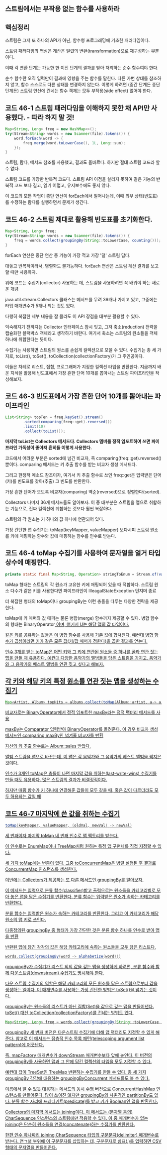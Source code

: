 ## 스트림에서는 부작용 없는 함수를 사용하라

## **핵심정리**

스트림은 그저 또 하나의 API가 아닌, 함수형 프로그래밍에 기초한 패러다임이다. 

스트림 패러다임의 핵심은 계산은 일련의 변환(transformation)으로 재구성하는 부분이다. 

이때 각 변환 단계는 가능한 한 이전 단계의 결과를 받아 처리하는 순수 함수여야 한다. 

순수 함수란 오직 입력만이 결과에 영향을 주는 함수를 말한다. 다른 가변 상태를 참조하지 않고, 함수 스스로도 다른 상태를 변경하지 않는다. 이렇게 하려면 (중간 단계든 종단 단계든) 스트림 연산에 건네는 함수 객체는 모두 부작용(side effect) 없어야 한다. 

## 코드 46-1 스트림 패러다임을 이해하지 못한 채 API만 사용했다. - 따라 하지 말 것!
```java
Map<String, Long> freq = new HashMap<>();
try(Stream<String> words = new Scanner(file).tokens()) {
    word.forEach(word -> {
        freq.merge(word.toLowerCase(), 1L, Long::sum);
    });
}
```

스트림, 람다, 메서드 참조를 사용했고, 결과도 올바르다. 하지만 절대 스트림 코드라 할 수 없다. 

스트림 코드를 가장한 반복적 코드다. 스트림 API 이점을 살리지 못하여 같은 기능의 반복적 코드 보다 길고, 읽기 어렵고, 유지보수에도 좋지 않다. 

이 코드의 모든 작업이 종단 연산이 forEach에서 일어나는데, 이때 외부 상태(빈도표)를 수정하는 람다를 실행하면서 문제가 생긴다. 

## 코드 46-2 스트림 제대로 활용해 빈도표를 초기화한다.
```java
Map<String, Long> freq;
try(Stream<String> words = new Scanner(file).tokens()) {
    freq = words.collect(groupingBy(String::toLowerCase, counting()));
}
```
forEach 연산은 종단 연산 중 기능이 가장 적고 가장 '덜' 스트림 답다. 

대놓고 반복적이라서, 병렬화도 불가능하다. forEach 연산은 스트림 계산 결과를 보고할 때만 사용하자. 

위에 코드는 수집기(collector) 사용하는 데, 스트림을 사용하려면 꼭 배워야 하는 새로운 개념

java.util.stream.Collectors 클래스는 메서드를 무려 39개나 가지고 있고, 그중에는 타입 매개변수가 5개나 되는 것도 있다. 

다행히 복잡한 세부 내용을 잘 몰라도 이 API 장점을 대부분 활용할 수 있다. 

익숙해지기 전까지는 Collector 인터페이스 잠시 잊고, 그저 축소(reduction) 전략을 캡슐화한 블랙박스 객체라고 생각하기 바란다. 여기서 축소는 스트림의 원소들을 객체 하나에 취합한다는 뜻이다. 

수집기는 사용하면 스트림의 원소를 손쉽게 컬렉션으로 모을 수 있다. 수집기는 총 세 가지로, toList(), toSet(), toCollection(collectionFactory)가 그 주인공이다. 

이들은 차례로 리스트, 집합, 프로그래머가 지정한 컬렉션 타입을 반환한다. 지금까지 배운 지식을 활용해 빈도표에서 가장 흔한 단어 10개를 뽑아내는 스트림 파이프라인을 작성해보자. 

## 코드 46-3 빈도표에서 가장 흔한 단어 10개를 뽑아내는 파이프라인 
```java
List<String> topTen = freq.keySet().stream()
        .sorted(comparing(freq::get).reversed())
        .limit(10)
        .collect(toList());
```

**마지막 toList는 Collectors 메서드다. Collectors 멤버를 정적 임포트하여 쓰면 파이프라인 가독성이 좋아져 흔히들 이렇게 사용한다.**

코드에서 어려운 부분은 sorted에 넘긴 비교자, 즉 comparing(freq::get).reversed()뿐이다. comparing 메서드는 키 추출 함수를 받는 비교자 생성 메서드다.

그리고 한정적 메소드 참조이자, 여기서 키 추출 함수로 쓰인 freq::get은 입력받은 단어(키)를 빈도표를 찾아(추출) 그 빈도를 반환한다.

가장 흔한 단어가 오도록 비교자(comparing) 역순(reversed)으로 정렬한다(sorted).

Collectors 나머지 36개 메서드들도 알아보자. 이 중 대부분은 스트림을 맵으로 취합하는 기능으로, 진짜 컬렉션에 취합하는 것보다 훨씬 복잡하다. 

스트림의 각 원소는 키 하나와 값 하나에 연관되어 있다. 

가장 간단한 맵 수집기는 toMap(keyMapper, valueMapper) 보다시피 스트림 원소를 키에 매핑하는 함수와 값에 매핑하는 함수를 인수로 받는다. 

## 코드 46-4 toMap 수집기를 사용하여 문자열을 열거 타입 상수에 매핑한다. 
```java
private static final Map<String, Operation> stringToEnum = Stream.of(values()).collect(toMap(Object::toString, e -> e));
```

toMap 형태는 스트림의 각 원소가 고유한 키에 매핑되어 있을 때 적합하다. 스트림 원소 다수가 같은 키를 사용한다면 파이프라인이 IlleagalStateException 던지며 종료 

더 복잡한 형태의 toMap이나 groupingBy는 이런 충돌을 다루는 다양한 전략을 제공한다. 

toMap에 키 매퍼와 값 매퍼는 물론 병합(merge) 함수까지 제공할 수 있다. 병합 함수의 형태는 BinaryOperator<U> 이며, 여기서 U는 해당 맵의 값 타입이다. 

같은 키를 공유하는 값들은 이 병합 함수를 사용해 기존 값에 합쳐진다. 예컨대 병합 함수가 곱셈이라면 키가 같은 모든 값(키/값 매퍼가 정한다)을 곱한 결과를 얻는다. 

인수 3개를 받는 toMap은 어떤 키와 그 키에 연관된 원소들 중 하나를 골라 연관 짓는 맵을 만들 때 유용하다. 예컨대 다양한 음악가의 앨범들을 담은 스트림을 가지고, 음악가와 그 음악가의 베스트 앨범을 연관 짓고 싶다고 해보자. 

## 각 키와 해당 키의 특정 원소를 연관 짓는 맵을 생성하는 수집기
```java
Map<Artist, Album> topHits = albums.collect(toMap(Album::artist, a-> a, maxBy(comparing(Album::sales))));
```
비교자로는 BinaryOperator에서 정적 임포트한 maxBy라는 정적 팩터리 메서드를 사용

maxBy는 Comparator<T> 입력받아 BinaryOperator<T>를 돌려준다. 이 경우 비교자 생성 메서드인 comparing maxBy인 넘겨줄 비교자를 반환 

자신의 키 추출 함수로는 Album::sales 받았다. 

앨범 스트림을 맵으로 바꾸는데, 이 맵은 각 음악가와 그 음악가의 베스트 앨범을 짝지은 것이다. 

인수가 3개인 toMap은 충돌이 나면 마지막 값을 취하는(last-write-wins) 수집기를 만들 때도 유용하다. 많은 스트림의 결과가 비결정적이다.

하지만 매핑 함수가 키 하나에 연결해준 값들이 모두 같을 때, 혹은 값이 다르더라도 모두 허용되는 값일 때

## 코드 46-7 마지막에 쓴 값을 취하는 수집기
```java
toMap(keyMapper, valueMapper, (oldVal, newVal) -> newVal)
```
세 번째이자 마지막 toMap 네 번째 인수로 맵 팩토리를 받는다. 

이 인수로는 EnumMap이나 TreeMap처럼 원하는 특정 맵 구현체를 직접 지정할 수 있다. 

세 가지 toMap에는 변종이 있다. 그중 toConcurrentMap은 병렬 실행된 후 결과로 ConcurrentMap 인스턴스를 생성한다. 

이번에는 Collectors가 제공하는 또 다른 메서드인 groupingBy를 알아보자. 

이 메서드는 입력으로 분류 함수(classifier)받고 출력으로는 원소들을 카테고리별로 모아 놓은 맵을 담은 수집기를 반환한다. 분류 함수는 입력받은 원소가 속하는 카테고리를 반환한다. 

분류 함수는 입력받은 원소가 속하는 카테고리를 반환한다. 그리고 이 카테고리가 해당 원소의 맵 키로 쓰인다. 

다중정의된 groupingBy 중 형태가 가장 간단한 것은 분류 함수 하나를 인수로 받아 맵을 반환

반환된 맵에 담긴 각각의 값은 해당 카테고리에 속하는 원소들을 모두 담은 리스트다. 

```java
words.collect(groupingBy(word -> alphabetize(word)))
```

groupingBy가 수집기가 리스트 외의 값을 갖는 맵을 생성하게 하려면, 분류 함수와 함께 다운스트림(downstream) 수집기도 명시해야 한다. 

다운 스트림 수집기의 역할은 해당 카테고리의 모든 원소를 담은 스트림으로부터 값을 생성하는 일이다. 이 매개변수를 사용하는 가장 간단한 방법은 toSet()을 넘기는 것이다. 

groupingBy는 원소들의 리스트가 아닌 집합(Set)을 값으로 갖는 맵을 만들어낸다. 
toSet() 대신 toCollection(collectionFactory)를 건네는 방법도 있다. 

```java
Map<String, Long> freq = words.collect(groupingBy(String::toLowerCase, countin()));
```

groupingBy 세 번째 버전은 다운스트림 수집기에 더해 맵 팩터리도 지정할 수 있게 해준다. 
참고로 이 메서드는 점층적 인수 목록 패턴(telescoping argument list pattern)에 어긋난다. 

즉, mapFactory 매개변수가 downStream 매개변수보다 앞에 놓인다. 이 버전의 groupingBy를 사용하면 맵과 그 안에 담긴 컬렉션의 타입을 모두 지정할 수 있다. 

예컨대 값이 TreeSet인 TreeMap 반환하는 수집기를 만들 수 있다.
총 세 가지 groupingBy 각각에 대응하는 groupingByConcurrent 메서드들도 볼 수 있다. 

이름에서 알 수 있듯 대응하는 메서드의 동시 수행 버전으로 ConcurrentHashMap 인스턴스를 만들어준다. 
많이 쓰이진 않지만 groupingBy의 사촌격인 partitionBy도 있다. 분류 함수 자리에 프레디키트(predicate)를 받고 키가 Boolean인 맵을 반환한다. 

Collectors의 마지막 메서드는 joining이다. 이 메서드는 (문자열 등의) CharSequence 인스턴스의 스트림에만 적용할 수 있다. 이 중 매개변수가 없는 joining은 단순히 원소들을 연결(concatenate)하는 수집기를 반환한다. 

한편 인수 하나짜리 joining CharSequence 타입의 구분문자(delimiter) 매개변수로 받는다. 연ㄱ녈 부위에 이 구분문자를 삽입하는 데, 구분문자로 쉼표(,)를 입력하면 CSV 형태의 문자열을 만들어준다. 
